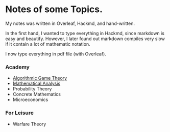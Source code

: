 # Notes of some Topics.

My notes was written in Overleaf, Hackmd, and hand-written. 

In the first hand, I wanted to type everything in Hackmd, since markdown is easy and beautify. However, I later found out markdown compiles very slow if it contain a lot of mathematic notation.

I now type everything in pdf file (with Overleaf). 

### Academy

- [Algorithmic Game Theory](https://hackmd.io/c/BJzlR0hvN/%2F99dm7XCiRGmgceAkEDPXPQ)
- [Mathematical Analysis](Analysis.html)
- Probability Theory
- Concrete Mathematics
- Microeconomics



### For Leisure 

- Warfare Theory
